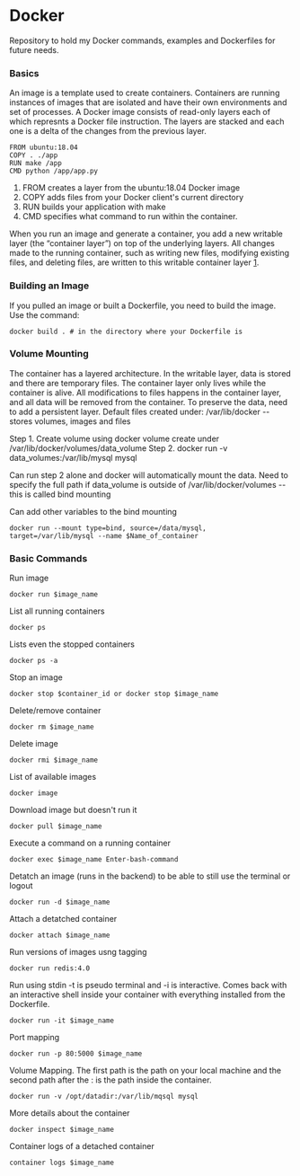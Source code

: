 # Docker
Repository to hold my Docker commands, examples and Dockerfiles for future needs.

### Basics
An image is a template used to create containers.
Containers are running instances of images that are isolated and have their own environments and set of processes.
A Docker image consists of read-only layers each of which represnts a Docker file instruction. The layers are stacked and each one is a delta of the changes from the previous layer.

```
FROM ubuntu:18.04
COPY . ./app
RUN make /app
CMD python /app/app.py
```
1. FROM creates a layer from the ubuntu:18.04 Docker image
2. COPY adds files from your Docker client's current directory
3. RUN builds your application with make
4. CMD specifies what command to run within the container.

When you run an image and generate a container, you add a new writable layer (the “container layer”) on top of the underlying layers. All changes made to the running container, such as writing new files, modifying existing files, and deleting files, are written to this writable container layer [1].

### Building an Image

If you pulled an image or built a Dockerfile, you need to build the image. Use the command:
```
docker build . # in the directory where your Dockerfile is
```

### Volume Mounting

The container has a layered architecture.
In the writable layer, data is stored and there are temporary files.
The container layer only lives while the container is alive.
All modifications to files happens in the container layer, and all data will be removed from the container.
To preserve the data, need to add a persistent layer.
Default files created under: /var/lib/docker -- stores volumes, images and files

Step 1. Create volume using docker volume create under /var/lib/docker/volumes/data_volume
Step 2. docker run -v data_volumes:/var/lib/mysql mysql

Can run step 2 alone and docker will automatically mount the data.
Need to specify the full path if data_volume is outside of /var/lib/docker/volumes -- this is called bind mounting

Can add other variables to the bind mounting
```
docker run --mount type=bind, source=/data/mysql, target=/var/lib/mysql --name $Name_of_container
```

### Basic Commands

Run image
```
docker run $image_name
```
List all running containers
```
docker ps
```
Lists even the stopped containers
```
docker ps -a
```
Stop an image
```
docker stop $container_id or docker stop $image_name
```
Delete/remove container
```
docker rm $image_name
```
Delete image
```
docker rmi $image_name
```
List of available images
```
docker image
```
Download image but doesn't run it
```
docker pull $image_name
```
Execute a command on a running container
```
docker exec $image_name Enter-bash-command
```
Detatch an image (runs in the backend) to be able to still use the terminal or logout
```
docker run -d $image_name
```
Attach a detatched container
```
docker attach $image_name
```
Run versions of images usng tagging
```
docker run redis:4.0
```
Run using stdin -t is pseudo terminal and -i is interactive. Comes back with an interactive shell inside your container with everything installed from the Dockerfile.
```
docker run -it $image_name
```
Port mapping
```
docker run -p 80:5000 $image_name
```
Volume Mapping. The first path is the path on your local machine and the second path after the : is the path inside the container.
```
docker run -v /opt/datadir:/var/lib/mqsql mysql
```
More details about the container
```
docker inspect $image_name
```
Container logs of a detached container
```
container logs $image_name
```

[1]: https://docs.docker.com/develop/develop-images/dockerfile_best-practices/
